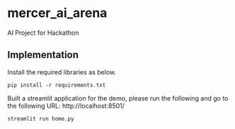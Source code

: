 # mercer_ai_arena
AI Project for Hackathon

## Implementation

Install the required libraries as below.
```
pip install -r requirements.txt
```

Built a streamlit application for the demo, please run the following and go to the following URL: http://localhost:8501/

```
streamlit run home.py
```
